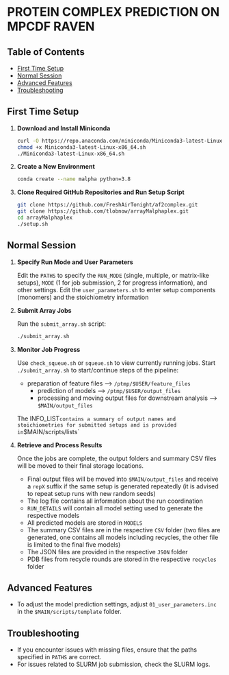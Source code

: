 # PROTEIN COMPLEX PREDICTION ON MPCDF RAVEN

## Table of Contents
- [First Time Setup](#first-time-setup)
- [Normal Session](#normal-session)
- [Advanced Features](#advanced-features)
- [Troubleshooting](#troubleshooting)

## First Time Setup

1. **Download and Install Miniconda**

    ```bash
    curl -O https://repo.anaconda.com/miniconda/Miniconda3-latest-Linux-x86_64.sh
    chmod +x Miniconda3-latest-Linux-x86_64.sh
    ./Miniconda3-latest-Linux-x86_64.sh
    ```

2. **Create a New Environment**

    ```bash
    conda create --name malpha python=3.8
    ```

3. **Clone Required GitHub Repositories and Run Setup Script**

    ```bash
    git clone https://github.com/FreshAirTonight/af2complex.git
    git clone https://github.com/tlobnow/arrayMalphaplex.git
    cd arrayMalphaplex
    ./setup.sh
    ```

## Normal Session

1. **Specify Run Mode and User Parameters**

    Edit the `PATHS` to specify the `RUN_MODE` (single, multiple, or matrix-like setups), `MODE` (1 for job submission, 2 for progress information), and other settings.
    Edit the `user_parameters.sh` to enter setup components (monomers) and the stoichiometry information

2. **Submit Array Jobs**

    Run the `submit_array.sh` script:

    ```bash
    ./submit_array.sh
    ```

3. **Monitor Job Progress**

    Use `check_squeue.sh` or `squeue.sh` to view currently running jobs.
    Start `./submit_array.sh` to start/continue steps of the pipeline: 
	- preparation of feature files --> `/ptmp/$USER/feature_files`
        - prediction of models --> `/ptmp/$USER/output_files`
        - processing and moving output files for downstream analysis --> `$MAIN/output_files`

    The INFO_LIST` contains a summary of output names and stoichiometries for submitted setups and is provided in `$MAIN/scripts/lists`

5. **Retrieve and Process Results**

    Once the jobs are complete, the output folders and summary CSV files will be moved to their final storage locations.

    - Final output files will be moved into `$MAIN/output_files` and receive a `repX` suffix if the same setup is generated repeatedly (it is advised to repeat setup runs with new random seeds)
    - The log file contains all information about the run coordination
    - `RUN_DETAILS` will contain all model setting used to generate the respective models
    - All predicted models are stored in `MODELS`
    - The summary CSV files are in the respective `CSV` folder (two files are generated, one contains all models including recycles, the other file is limited to the final five models)
    - The JSON files are provided in the respective `JSON` folder
    - PDB files from recycle rounds are stored in the respective `recycles` folder


## Advanced Features

- To adjust the model prediction settings, adjust `01_user_parameters.inc` in the `$MAIN/scripts/template` folder.

## Troubleshooting

- If you encounter issues with missing files, ensure that the paths specified in `PATHS` are correct.
- For issues related to SLURM job submission, check the SLURM logs.

